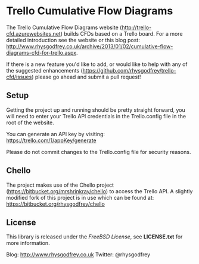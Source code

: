 Trello Cumulative Flow Diagrams
==========

The Trello Cumulative Flow Diagrams website (http://trello-cfd.azurewebsites.net) builds CFDs based on a Trello board. For a more detailed introduction see the website or this blog post: http://www.rhysgodfrey.co.uk/archive/2013/01/02/cumulative-flow-diagrams-cfd-for-trello.aspx.

If there is a new feature you'd like to add, or would like to help with any of the suggested enhancements (https://github.com/rhysgodfrey/trello-cfd/issues) please go ahead and submit a pull request!

Setup
------

Getting the project up and running should be pretty straight forward, you will need to enter your Trello API credentials in the Trello.config file in the root of the website.

You can generate an API key by visiting: https://trello.com/1/appKey/generate

Please do not commit changes to the Trello.config file for security reasons.

Chello
------

The project makes use of the Chello project (https://bitbucket.org/mrshrinkray/chello) to access the Trello API. A slightly modified fork of this project is in use which can be found at: https://bitbucket.org/rhysgodfrey/chello

License
-------

This library is released under the *FreeBSD License*, see **LICENSE.txt** for more information.

Blog: http://www.rhysgodfrey.co.uk
Twitter: @rhysgodfrey

